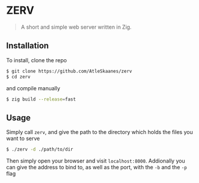 # ZERV

> A short and simple web server written in Zig.

## Installation

To install, clone the repo

```sh
$ git clone https://github.com/AtleSkaanes/zerv
$ cd zerv
```

and compile manually

```sh
$ zig build --release=fast
```

## Usage

Simply call `zerv`, and give the path to the directory which holds the files you want to serve

```sh
$ ./zerv -d ./path/to/dir
```

Then simply open your browser and visit `localhost:8000`.
Addionally you can give the address to bind to, as well as the port, with the `-b` and the `-p` flag

